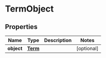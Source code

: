 
# TermObject

## Properties
Name | Type | Description | Notes
------------ | ------------- | ------------- | -------------
**object** | [**Term**](Term.md) |  |  [optional]



